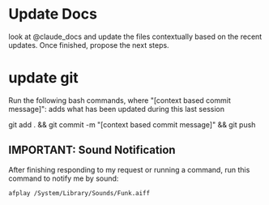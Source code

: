 # Update Docs
look at @claude_docs and update the files contextually based on the recent updates. Once finished, propose the next steps.

# update git
Run the following bash commands, where "[context based commit message]": adds what has been updated during this last session

git add . && git commit -m "[context based commit message]" && git push

## IMPORTANT: Sound Notification

After finishing responding to my request or running a command, run this command to notify me by sound:

```bash
afplay /System/Library/Sounds/Funk.aiff
```